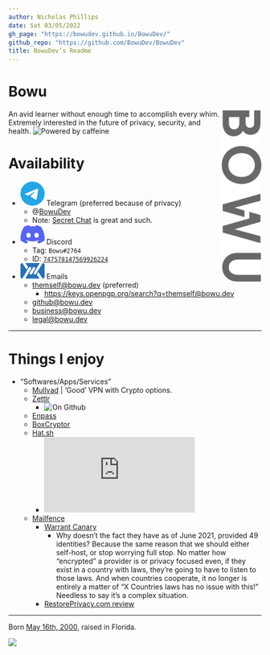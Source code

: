 ```yaml
---
author: Nicholas Phillips
date: Sat 03/05/2022
gh_page: "https://bowudev.github.io/BowuDev/"
github_repo: "https://github.com/BowuDev/BowuDev"
title: BowuDev’s Readme
---
```


# Bowu

<img src="./assets/5fb00b39c15d8e892271417d8a55243a.png" align="right" alt="Bowu" width="80">

An avid learner without enough time to accomplish every whim. Extremely
interested in the future of privacy, security, and health. ![Powered by
caffeine](https://forthebadge.com/images/badges/powered-by-coffee.svg "Powered by caffeine")

# Availability

-   ![](./assets/simpleicons.org/Telegram.svg) Telegram (preferred
    because of privacy)
    -   @[BowuDev](https://t.me/BowuDev)
    -   Note: [Secret Chat](https://telegram.org/faq#secret-chats) is
        great and such.
-   ![](./assets/simpleicons.org/Discord.svg) Discord
    -   Tag: `Bowu#2764`
    -   ID:
        [`747578147569926224`](https://discord.id/?prefill=747578147569926224)
-   ![](./assets/mailfence.com/logo-white.svg) Emails
    -   <themself@bowu.dev> (preferred)
        -   <https://keys.openpgp.org/search?q=themself@bowu.dev>
    -   <github@bowu.dev>
    -   <business@bowu.dev>
    -   <legal@bowu.dev>

------------------------------------------------------------------------

# Things I enjoy

-   “Softwares/Apps/Services”
    -   [Mullvad](https://mullvad.net/) \| ‘Good’ VPN with Crypto
        options.
    -   [Zettlr](https://github.com/Zettlr/Zettlr)
        -   ![On
            Github](https://img.shields.io/github/license/Zettlr/Zettlr?label=On%20Github&logo=github&style=flat-square "fig:")
    -   [Enpass](https://www.enpass.io/)
    -   [BoxCryptor](https://www.boxcryptor.com/)
    -   [Hat.sh](https://github.com/Zettlr/Zettlr)
        -   ![On
            Github](https://img.shields.io/github/license/sh-dv/hat.sh?label=On%20Github&logo=github&style=flat-square "fig:")
    -   [Mailfence](https://mailfence.com/en/private-email.jsp)
        -   [Warrant
            Canary](https://blog.mailfence.com/transparency-report-and-warrant-canary/)
            -   Why doesn’t the fact they have as of June 2021, provided
                49 identities? Because the same reason that we should
                either self-host, or stop worrying full stop. No matter
                how “encrypted” a provider is or privacy focused even,
                if they exist in a country with laws, they’re going to
                have to listen to those laws. And when countries
                cooperate, it no longer is entirely a matter of “X
                Countries laws has no issue with this!” Needless to say
                it’s a complex situation.
        -   [RestorePrivacy.com
            review](https://restoreprivacy.com/email/reviews/mailfence/)

------------------------------------------------------------------------

Born [May 16th,
2000](https://www.thecalculatorsite.com/age?birthdate=20010516&birthtime=1200),
raised in Florida.

![](https://img.shields.io/github/last-commit/bowudev/bowudev?style=for-the-badge)
